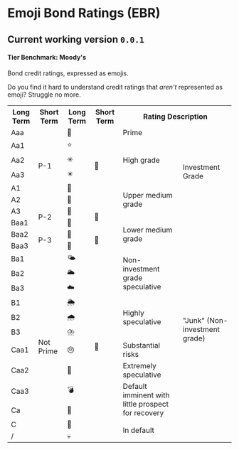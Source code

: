 # Emoji Bond Ratings (EBR)
## Current working version `0.0.1`
#### Tier Benchmark: Moody's
Bond credit ratings, expressed as emojis.

Do you find it hard to understand credit ratings that _aren't_ represented as emoji? Struggle no more.

<table>
  <tr>
    <th>Long Term</th>
    <th>Short Term</th>
    <th>Long Term</th>
    <th>Short Term</th>
    <th colspan="2">Rating Description</th>
  </tr>
  <tr>
    <td>Aaa</td>
    <td rowspan="6">P-1</td>
    <td>🌟</td>
    <td rowspan="6">🌠</td>
    <td>Prime</td>
    <td rowspan="7">Investment Grade</td>
  </tr>
  <tr>
    <td>Aa1</td>
    <td>⭐</td>
    <td rowspan="3">High grade</td>
  </tr>
  <tr>
    <td>Aa2</td>
    <td>✳️</td>
  </tr>
  <tr>
    <td>Aa3</td>
    <td>✴️</td>
  </tr>
  <tr>
    <td>A1</td>
    <td>🥓</td>
    <td rowspan="3">Upper medium grade</td>
  </tr>
  <tr>
    <td>A2</td>
    <td>🍗</td>
  </tr>
  <tr>
    <td>A3</td>
    <td rowspan="2">P-2</td>
    <td>🍖</td>
    <td rowspan="2">🐑</td>
  </tr>
  <tr>
    <td>Baa1</td>
    <td>🐄</td>
    <td rowspan="3">Lower medium grade</td>
    <td rowspan="15">"Junk" (Non-investment grade)</td>
  </tr>
  <tr>
    <td>Baa2</td>
    <td rowspan="2">P-3</td>
    <td>🐖</td>
    <td rowspan="2">🐪</td>
  </tr>
  <tr>
    <td>Baa3</td>
    <td>🐔</td>
  </tr>
  <tr>
    <td>Ba1</td>
    <td rowspan="12">Not Prime</td>
    <td>🌤️</td>
    <td rowspan="12">🥵</td>
    <td rowspan="3">Non-investment grade speculative</td>
  </tr>
  <tr>
    <td>Ba2</td>
    <td>🌥️</td>
  </tr>
  <tr>
    <td>Ba3</td>
    <td>☁️</td>
  </tr>
  <tr>
    <td>B1</td>
    <td>🌦️</td>
    <td rowspan="3">Highly speculative</td>
  </tr>
  <tr>
    <td>B2</td>
    <td>🌧️</td>
  </tr>
  <tr>
    <td>B3</td>
    <td>⛈️</td>
  </tr>
  <tr>
    <td>Caa1</td>
    <td>😔</td>
    <td>Substantial risks</td>
  </tr>
  <tr>
    <td>Caa2</td>
    <td>🤯</td>
    <td>Extremely speculative</td>
  </tr>
  <tr>
    <td>Caa3</td>
    <td>💣</td>
    <td rowspan="2">Default imminent with little prospect for recovery</td>
  </tr>
  <tr>
    <td>Ca</td>
    <td>🥀</td>
  </tr>
  <tr>
    <td>C</td>
    <td>💩</td>
    <td rowspan="2">In default</td>
  </tr>
  <tr>
    <td>/</td>
    <td>💀</td>
  </tr>
</table>
